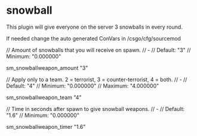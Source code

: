 # snowball
This plugin will give everyone on the server 3 snowballs in every round.

If needed change the auto generated ConVars in /csgo/cfg/sourcemod

// Amount of snowballs that you will receive on spawn.
// -
// Default: "3"
// Minimum: "0.000000"

sm_snowballweapon_amount "3"

// Apply only to a team. 2 = terrorist, 3 = counter-terrorist, 4 = both.
// -
// Default: "4"
// Minimum: "0.000000"
// Maximum: "4.000000"

sm_snowballweapon_team "4"

// Time in seconds after spawn to give snowball weapons.
// -
// Default: "1.6"
// Minimum: "0.000000"

sm_snowballweapon_timer "1.6"

